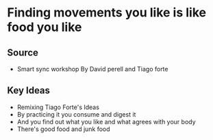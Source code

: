 # Finding movements you like is like food you like

## Source
- Smart sync workshop
By David perell and Tiago forte

## Key Ideas
- Remixing Tiago Forte's Ideas
- By practicing it you consume and digest it
- And you find out what you like and what agrees with your body 
- There's good food and junk food